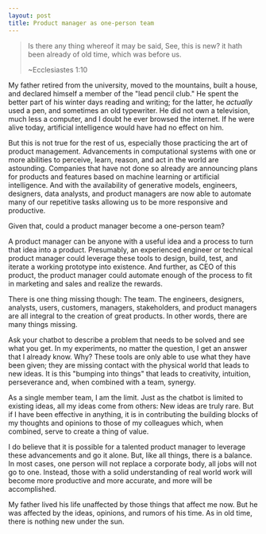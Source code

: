 ```yaml
---
layout: post
title: Product manager as one-person team
---
```


>Is there any thing whereof it may be said, See, this is new? it hath been already of old time, which was before us.
>
>~Ecclesiastes 1:10
>

My father retired from the university, moved to the mountains, built a house, and declared himself a member of the "lead pencil club."  He spent the better part of his winter days reading and writing; for the latter, he *actually* used a pen, and sometimes an old typewriter.  He did not own a television, much less a computer, and I doubt he ever browsed the internet.  If he were alive today, artificial intelligence would have had no effect on him. 

But this is not true for the rest of us, especially those practicing the art of product management.  Advancements in computational systems with one or more abilities to perceive, learn, reason, and act in the world are astounding.  Companies that have not done so already are announcing plans for products and features based on machine learning or artificial intelligence.  And with the availability of generative models, engineers, designers, data analysts, and product managers are now able to automate many of our repetitive tasks allowing us to be more responsive and productive.

Given that, could a product manager become a one-person team?

A product manager can be anyone with a useful idea and a process to turn that idea into a product.  Presumably, an experienced engineer or technical product manager could leverage these tools to design, build, test, and iterate a working prototype into existence.  And further, as CEO of this product, the product manager could automate enough of the process to fit in marketing and sales and realize the rewards.

There is one thing missing though:  The team.  The engineers, designers, analysts, users, customers, managers, stakeholders, and product managers are all integral to the creation of great products.  In other words, there are many things missing.

Ask your chatbot to describe a problem that needs to be solved and see what you get.  In my experiments, no matter the question, I get an answer that I already know.  Why?  These tools are only able to use what they have been given; they are missing contact with the physical world that leads to new ideas.  It is this "bumping into things" that leads to creativity, intuition, perseverance and, when combined with a team, synergy.

As a single member team, I am the limit.  Just as the chatbot is limited to existing ideas, all my ideas come from others:  New ideas are truly rare.  But if I have been effective in anything, it is in contributing the building blocks of my thoughts and opinions to those of my colleagues which, when combined, serve to create a thing of value.

I do believe that it is possible for a talented product manager to leverage these advancements and go it alone.  But, like all things, there is a balance.  In most cases, one person will not replace a corporate body, all jobs will not go to one.  Instead, those with a solid understanding of real world work will become more productive and more accurate, and more will be accomplished.

My father lived his life unaffected by those things that affect me now.  But he was affected by the ideas, opinions, and rumors of his time.  As in old time, there is nothing new under the sun.
